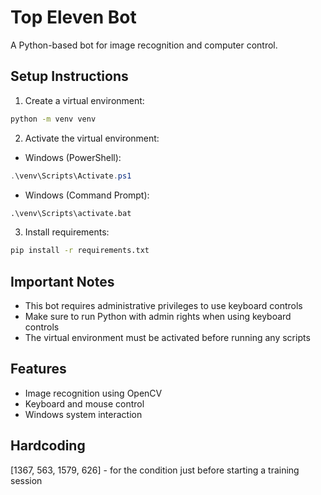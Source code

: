 # Top Eleven Bot

A Python-based bot for image recognition and computer control.

## Setup Instructions

1. Create a virtual environment:
```bash
python -m venv venv
```

2. Activate the virtual environment:
- Windows (PowerShell):
```powershell
.\venv\Scripts\Activate.ps1
```
- Windows (Command Prompt):
```cmd
.\venv\Scripts\activate.bat
```

3. Install requirements:
```bash
pip install -r requirements.txt
```

## Important Notes
- This bot requires administrative privileges to use keyboard controls
- Make sure to run Python with admin rights when using keyboard controls
- The virtual environment must be activated before running any scripts

## Features
- Image recognition using OpenCV
- Keyboard and mouse control
- Windows system interaction


## Hardcoding
[1367, 563, 1579, 626] - for the condition just before starting a training session